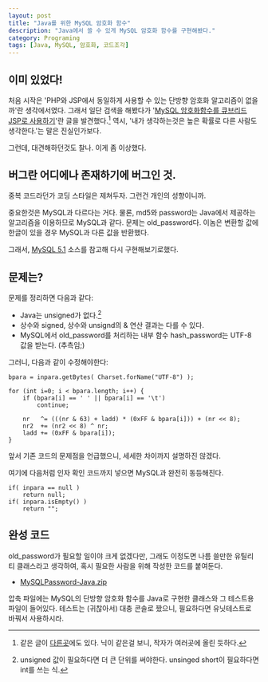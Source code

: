 ```yaml
---
layout: post
title: "Java를 위한 MySQL 암호화 함수"
description: "Java에서 쓸 수 있게 MySQL 암호화 함수를 구현해봤다."
category: Programing
tags: [Java, MySQL, 암호화, 코드조각]
---
```


## 이미 있었다!

처음 시작은 'PHP와 JSP에서 동일하게 사용할 수 있는 단방향 암호화 알고리즘이 없을까'란 생각에서였다. 그래서 일단 검색을 해봤다가 '[MySQL 암호화함수를 큐브리드 JSP로 사용하기](http://www.phpschool.com/link/tipntech/59063)'란 글을 발견했다.[^1] 역시, '내가 생각하는것은 높은 확률로 다른 사람도 생각한다.'는 말은 진실인가보다.

[^1]: 같은 글이 [다른곳](http://cafe.naver.com/studycubrid/32)에도 있다. 닉이 같은걸 보니, 작자가 여러곳에 올린 듯하다.

그런데, 대견해하던것도 찰나. 이게 좀 이상했다.


## 버그란 어디에나 존재하기에 버그인 것.

중복 코드라던가 코딩 스타일은 제쳐두자.
그런건 개인의 성향이니까.

중요한것은 MySQL과 다르다는 거다.
물론, md5와 password는 Java에서 제공하는 알고리즘을 이용하므로 MySQL과 같다.
문제는 old_password다.
이놈은 변환할 값에 한글이 있을 경우 MySQL과 다른 값을 반환했다.

그래서, [MySQL 5.1](http://downloads.mysql.com/archives.php?p=mysql-5.1&amp;v=5.1.23a) 소스를 참고해 다시 구현해보기로했다.


## 문제는?

문제를 정리하면 다음과 같다:

- Java는 unsigned가 없다.[^2]
- 상수와 signed, 상수와 unsignd의 & 연산 결과는 다를 수 있다.
- MySQL에서 old_password를 처리하는 내부 함수 hash_password는 UTF-8 값을 받는다. (추측임;)

[^2]: unsigned 값이 필요하다면 더 큰 단위를 써야한다. unsinged short이 필요하다면 int를 쓰는 식.

그러니, 다음과 같이 수정해야한다:

~~~
bpara = inpara.getBytes( Charset.forName("UTF-8") );

for (int i=0; i < bpara.length; i++) {
	if (bpara[i] == ' ' || bpara[i] == '\t')
		continue;

	nr   ^= (((nr & 63) + ladd) * (0xFF & bpara[i])) + (nr << 8);
	nr2  += (nr2 << 8) ^ nr;
	ladd += (0xFF & bpara[i]);
}
~~~

앞서 기존 코드의 문제점을 언급했으니, 세세한 차이까지 설명하진 않겠다.

여기에 다음처럼 인자 확인 코드까지 넣으면 MySQL과 완전히 동등해진다.

~~~
if( inpara == null )
	return null;
if( inpara.isEmpty() )
	return "";
~~~


## 완성 코드

old_password가 필요할 일이야 크게 없겠다만, 그래도 이정도면 나름 쓸만한 유틸리티 클래스라고 생각하여, 혹시 필요한 사람을 위해 작성한 코드를 붙여둔다.

- [MySQLPassword-Java.zip](https://docs.google.com/uc?id=0BwvGvF1Iv2uASUVSNHZKRlBWTzQ&export=download)

압축 파일에는 MySQL의 단방향 암호화 함수를 Java로 구현한 클래스와 그 테스트용 파일이 들어있다. 테스트는 (귀찮아서) 대충 콘솔로 짰으니, 필요하다면 유닛테스트로 바꿔서 사용하시라.
